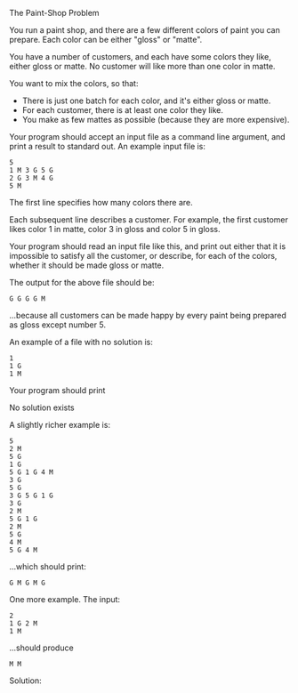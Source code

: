 The Paint-Shop Problem

You run a paint shop, and there are a few different colors of paint you can prepare.  Each color can be either "gloss" or "matte".

You have a number of customers, and each have some colors they like, either gloss or matte.  No customer will like more than one color in matte.

You want to mix the colors, so that:
   * There is just one batch for each color, and it's either gloss or matte.
   * For each customer, there is at least one color they like.
   * You make as few mattes as possible (because they are more expensive).

Your program should accept an input file as a command line argument, and print a result to standard out.  An example input file is:
```
5
1 M 3 G 5 G
2 G 3 M 4 G
5 M
```
The first line specifies how many colors there are.

Each subsequent line describes a customer.  For example, the first customer likes color 1 in matte, color 3 in gloss and color 5 in gloss.

Your program should read an input file like this, and print out either that it is impossible to satisfy all the customer, or describe, for each of the colors, whether it should be made gloss or matte.

The output for the above file should be:
```
G G G G M
```
...because all customers can be made happy by every paint being prepared as gloss except number 5.

An example of a file with no solution is:
```
1
1 G
1 M
```
Your program should print

No solution exists

A slightly richer example is:
```
5
2 M
5 G
1 G
5 G 1 G 4 M
3 G
5 G
3 G 5 G 1 G
3 G
2 M
5 G 1 G
2 M
5 G
4 M
5 G 4 M
```
...which should print:
```
G M G M G
```
One more example.  The input:
```
2
1 G 2 M
1 M
```
...should produce
```
M M
```


Solution:

